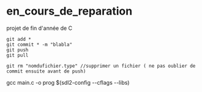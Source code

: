 # en_cours_de_reparation
projet de fin d'année de C
```
git add *
git commit * -m "blabla"
git push
git pull

git rm "nomdufichier.type" //supprimer un fichier ( ne pas oublier de commit ensuite avant de push)
```
gcc main.c -o prog $(sdl2-config --cflags --libs)


